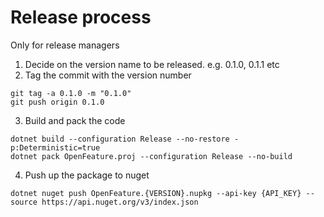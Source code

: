 ﻿# Release process

Only for release managers

1. Decide on the version name to be released. e.g. 0.1.0, 0.1.1 etc
2. Tag the commit with the version number
```shell
git tag -a 0.1.0 -m "0.1.0"
git push origin 0.1.0
```
3. Build and pack the code
```shell
dotnet build --configuration Release --no-restore -p:Deterministic=true
dotnet pack OpenFeature.proj --configuration Release --no-build
```
4. Push up the package to nuget
```shell
dotnet nuget push OpenFeature.{VERSION}.nupkg --api-key {API_KEY} --source https://api.nuget.org/v3/index.json
```
